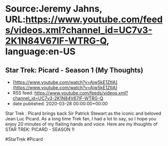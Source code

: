 # Source:Jeremy Jahns, URL:https://www.youtube.com/feeds/videos.xml?channel_id=UC7v3-2K1N84V67IF-WTRG-Q, language:en-US

## Star Trek: Picard - Season 1 (My Thoughts)
 - [https://www.youtube.com/watch?v=Aiw5kE1ZtIA](https://www.youtube.com/watch?v=Aiw5kE1ZtIA)
 - RSS feed: https://www.youtube.com/feeds/videos.xml?channel_id=UC7v3-2K1N84V67IF-WTRG-Q
 - date published: 2020-03-28 00:00:00+00:00

Star Trek : Picard brings back Sir Patrick Stewart as the iconic and beloved Jean Luc Picard. As a long time Trek fan, I had a lot to say, so I hope you enjoy 20 minutes of my flailing hands and voice. Here are my thoughts of STAR TREK: PICARD - SEASON 1!

#StarTrek #Picard

